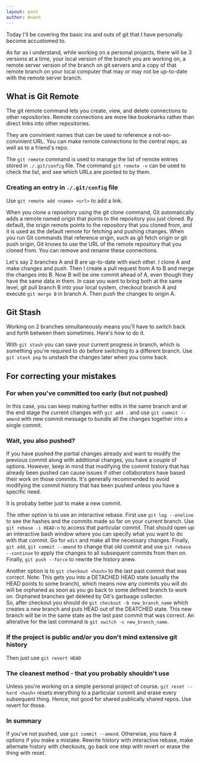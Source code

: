 ```yaml
---
layout: post
author: Anant
---
```


Today I'll be covering the basic ins and outs of git that I have personally become accustomed to.

As far as I understand, while working on a personal projects, there will be 3 versions at a time, your local version of the branch you are working on, a remote server version of the branch on git servers and a copy of that remote branch on your local computer that may or may not be up-to-date with the remote server branch.

## What is Git Remote
The git remote command lets you create, view, and delete connections to other repositories. Remote connections are more like bookmarks rather than direct links into other repositories.

They are convinient names that can be used to reference a not-so-convinient URL.
You can make remote connections to the central repo, as well as to a friend's repo.

The `git remote` command is used to manage the list of remote entries stored in `./.git/config` file.
The command `git remote -v` can be used to check the list, and see which URLs are pointed to by them.

### Creating an entry in `./.git/config` file

Use `git remote add <name> <url>` to add a link.

When you clone a repository using the git clone command, Git automatically adds a remote named origin that points to the repository you just cloned. By default, the origin remote points to the repository that you cloned from, and it is used as the default remote for fetching and pushing changes. When you run Git commands that reference origin, such as git fetch origin or git push origin, Git knows to use the URL of the remote repository that you cloned from. You can remove and rename these connections.

Let's say 2 branches A and B are up-to-date with each other. I clone A and make changes and push. Then I create a pull request from A to B and merge the changes into B. Now B will be one commit ahead of A, even though they have the same data in them. In case you want to bring both at the same level, git pull branch B into your local system, checkout branch A and execute `git merge B` in branch A. Then push the changes to origin A.

## Git Stash
Working on 2 branches simultaneously means you'll have to switch back and forth between them sometimes. Here's how to do it.

With `git stash` you can save your current progress in branch, which is something you're required to do before switching to a different branch. Use `git stash pop` to unstash the changes later when you come back.

## For correcting your mistakes
### For when you've committed too early (but not pushed) 
In this case, you can keep making further edits in the same branch and at the end stage the current changes with `git add .` and use `git commit --amend` with new commit message to bundle all the changes together into a single commit.

### Wait, you also pushed?
If you have pushed the partial changes already and want to modify the previous commit along with additional changes, you have a couple of options. However, keep in mind that modifying the commit history that has already been pushed can cause issues if other collaborators have based their work on those commits. It's generally recommended to avoid modifying the commit history that has been pushed unless you have a specific need.

It is probaby better just to make a new commit.

The other option is to use an interactive rebase.
First use `git log --oneline` to see the hashes and the commits made so far on your current branch. Use `git rebase -i HEAD-n` to access that particular commit. That should open up an interactive bash window where you can specify what you want to do with that commit. Go for `edit` and make all the necessary changes. Finally, `git add`, `git commit --amend` to change that old commit and use `git rebase --continue` to apply the changes to all subsequent commits from then on. Finally, `git push --force` to rewrite the history anew.

Another option is to `git checkout <hash>` to the last past commit that was correct. 
Note: This gets you into a DETACHED HEAD state (usually the HEAD points to some branch), which means now any commits you will do will be orphaned as soon as you go back to some defined branch to work on. Orphaned branches get deleted by Git's garbaage collector.  
So, after checkout you should do `git checkout -b new_branch_name` which creates a new branch and puts HEAD out of the DEATCHED state. This new branch will be in the same state as the last past commit that was correct. An alterative for the last command is `git switch -c new_branch_name`.

### If the project is public and/or you don't mind extensive git history
Then just use `git revert HEAD`

### The cleanest method - that you probably shouldn't use
Unless you're working on a simple personal project of course.
`git reset --hard <hash>` resets everything to a particular commit and erase every subsequent thing. Hence, not good for shared publically shared repos. Use revert for those.

### In summary
If you've not pushed, use `git commit --amend`. Otherwise, you have 4 options if you make a mistake. Rewrite history with interactive rebase, make alternate history with checkouts, go back one step with revert or erase the thing with reset.